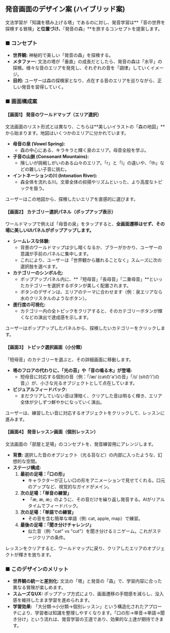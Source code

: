 ## **発音画面のデザイン案 (ハイブリッド案)**

文法学習が「知識を積み上げる塔」であるのに対し、発音学習は\*\*「音の世界を探検する冒険」**と位置づけ、**『発音の森』\*\*を旅するコンセプトを提案します。

### **■ コンセプト**

* **世界観:** 神秘的で美しい「発音の森」を探検する。  
* **メタファー:** 文法の塔が「垂直」の成長だとしたら、発音の森は「水平」の探検。様々な音のエリアを発見し、それぞれの音を「調律」していくイメージ。  
* **目的:** ユーザーは森の探検家となり、点在する音のエリアを巡りながら、正しい発音を習得していく。

### **■ 画面構成案**

#### **【画面1】 発音のワールドマップ（エリア選択）**

文法画面のリスト形式とは異なり、こちらは\*\*美しいイラストの「森の地図」\*\*から始まります。地図はいくつかのエリアに分かれています。

* **母音の泉 (Vowel Spring):**  
  * 森の中心にある、キラキラと輝く泉のエリア。母音全般を学ぶ。  
* **子音の山脈 (Consonant Mountains):**  
  * 険しいが挑戦しがいのある山々のエリア。「r」と「l」の違いや、「th」などの難しい子音に挑む。  
* **イントネーションの川 (Intonation River):**  
  * 森全体を流れる川。文章全体の抑揚やリズムといった、より高度なトピックを扱う。

ユーザーはこの地図から、探検したいエリアを直感的に選びます。

#### **【画面2】 カテゴリー選択パネル（ポップアップ表示）**

ワールドマップで例えば「母音の泉」をタップすると、**全画面遷移はせず、その場に美しいUIパネルがポップアップします。**

* **シームレスな体験:**  
  * 背景のワールドマップは少し暗くなるか、ブラーがかかり、ユーザーの意識が手前のパネルに集中します。  
  * これにより、ユーザーは「世界観から離れることなく」スムーズに次の選択肢を選べます。  
* **カテゴリーのシンボル化:**  
  * ポップアップパネル内に、\*\*「短母音」「長母音」「二重母音」\*\*といったカテゴリーを選択するボタンが美しく配置されます。  
  * ボタンのデザインは、エリアのテーマに合わせます（例：泉エリアなら水のクリスタルのようなボタン）。  
* **進行度の可視化:**  
  * カテゴリー内の全トピックをクリアすると、そのカテゴリーボタンが輝くなどの演出で達成感を示します。

ユーザーはポップアップしたパネルから、探検したいカテゴリーをクリックします。

#### **【画面3】 トピック選択画面（小分類）**

「短母音」のカテゴリーを選ぶと、その詳細画面に移動します。

* **塔のフロアの代わりに、「光の苔」や「音の鳴る木」が登場:**  
  * 短母音に対応する個別の音（例：「/æ/ (catの'a')の音」「/ɪ/ (sitの'i')の音」）が、小さな光るオブジェクトとして点在しています。  
* **ビジュアルフィードバック:**  
  * まだクリアしていない音は薄暗く、クリアした音は明るく輝き、エリア全体が少しずつ鮮やかになっていく演出。

ユーザーは、練習したい音に対応するオブジェクトをクリックして、レッスンに進みます。

#### **【画面4】 発音レッスン画面（個別レッスン）**

文法画面の「部屋と足場」のコンセプトを、発音練習用にアレンジします。

* **背景:** 選択した音のオブジェクト（光る苔など）の内部に入ったような、幻想的な空間。  
* **ステージ構成:**  
  1. **最初の足場：「口の形」**  
     * キャラクターが正しい口の形をアニメーションで見せてくれる。口元のアップなど、視覚的なガイドがメイン。  
  2. **次の足場：「単音の練習」**  
     * 「æ, æ, æ」のように、その音だけを繰り返し発音する。AIがリアルタイムでフィードバック。  
  3. **次の足場：「単語での練習」**  
     * その音を含む簡単な単語（例: cat, apple, map）で練習。  
  4. **最後の足場：「聞き分けチャレンジ」**  
     * 似た音（例: "cat" vs "cut"）を聞き分けるミニゲーム。これがステージクリアの条件。

レッスンをクリアすると、ワールドマップに戻り、クリアしたエリアのオブジェクトが輝きを放ちます。

### **■ このデザインのメリット**

* **世界観の統一と差別化:** 文法の「塔」と発音の「森」で、学習内容に合った異なる冒険が楽しめます。  
* **スムーズなUX:** ポップアップ方式により、画面遷移の手間感を減らし、没入感を維持したまま学習を進められます。  
* **学習効果:** 「大分類→小分類→個別レッスン」という構造化されたアプローチにより、学習者は知識を整理しやすくなります。「口の形→単音→単語→聞き分け」という流れは、発音学習の王道であり、効果的な上達が期待できます。
